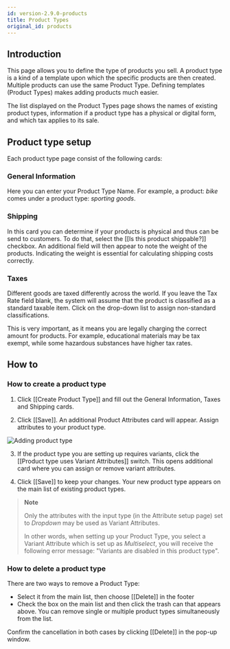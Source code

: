 ```yaml
---
id: version-2.9.0-products
title: Product Types
original_id: products
---
```


## Introduction

This page allows you to define the type of products you sell. A product type is a kind of a template upon which the specific products are then created. Multiple products can use the same Product Type. Defining templates (Product Types) makes adding products much easier.

The list displayed on the Product Types page shows the names of existing product types, information if a product type has a physical or digital form, and which tax applies to its sale.

## Product type setup

Each product type page consist of the following cards:

### General Information

Here you can enter your Product Type Name. For example, a product: _bike_ comes under a product type: _sporting goods_.

### Shipping

In this card you can determine if your products is physical and thus can be send to customers. To do that, select the [[Is&nbsp;this&nbsp;product&nbsp;shippable?]] checkbox. An additional field will then appear to note the weight of the products. Indicating the weight is essential for calculating shipping costs correctly.

### Taxes

Different goods are taxed differently across the world. If you leave the Tax Rate field blank, the system will assume that the product is classified as a standard taxable item. Click on the drop-down list to assign non-standard classifications. 

This is very important, as it means you are legally charging the correct amount for products. For example, educational materials may be tax exempt, while some hazardous substances have higher tax rates.

## How to

### How to create a product type

1. Click [[Create&nbsp;Product&nbsp;Type]] and fill out the General Information, Taxes and Shipping cards.

2. Click [[Save]]. An additional Product Attributes card will appear. Assign attributes to your product type.

![Adding product type](assets/dashboard-config/config2.JPG)

3. If the product type you are setting up requires variants, click the [[Product&nbsp;type&nbsp;uses&nbsp;Variant&nbsp;Attributes]] switch. This opens additional card where you can assign or remove variant attributes.

4. Click [[Save]] to keep your changes. Your new product type appears on the main list of existing product types.

> **Note**
> 
> Only the attributes with the input type (in the Attribute setup page) set to _Dropdown_ may be used as Variant Attributes. 
> 
> In other words, when setting up your Product Type, you select a Variant Attribute which is set up as _Multiselect_, you will receive the following error message: "Variants are disabled in this product type".

### How to delete a product type

There are two ways to remove a Product Type:

- Select it from the main list, then choose [[Delete]] in the footer
- Check the box on the main list and then click the trash can that appears above. You can remove single or multiple product types simultaneously from the list.

Confirm the cancellation in both cases by clicking [[Delete]] in the pop-up window.
